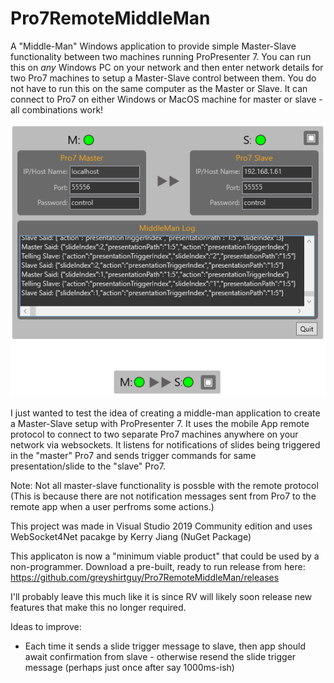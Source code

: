 # Pro7RemoteMiddleMan
A "Middle-Man" Windows application to provide simple Master-Slave functionality between two machines running ProPresenter 7.
You can run this on *any* Windows PC on your network and then enter network details for two Pro7 machines to setup a Master-Slave control between them.
You do not have to run this on the same computer as the Master or Slave. It can connect to Pro7 on either Windows or MacOS machine for master or slave - all combinations work!

![Screenshot](Screenshot.png)

I just wanted to test the idea of creating a middle-man application to create a Master-Slave setup with ProPresenter 7.
It uses the mobile App remote protocol to connect to two separate Pro7 machines anywhere on your network via websockets.
It listens for notifications of slides being triggered in the "master" Pro7 and sends trigger commands for same presentation/slide to the "slave" Pro7.

Note: Not all master-slave functionality is possble with the remote protocol (This is because there are not notification messages sent from Pro7 to the remote app when a user perfroms some actions.)

This project was made in Visual Studio 2019 Community edition and uses WebSocket4Net pacakge by Kerry Jiang (NuGet Package)

This applicaton is now a "minimum viable product" that could be used by a non-programmer. Download a pre-built, ready to run release from here: https://github.com/greyshirtguy/Pro7RemoteMiddleMan/releases

I'll probably leave this much like it is since RV will likely soon release new features that make this no longer required.

Ideas to improve:
* Each time it sends a slide trigger message to slave, then app should await confirmation from slave - otherwise resend the slide trigger message (perhaps just once after say 1000ms-ish)
